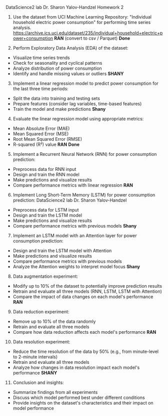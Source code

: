 DataScience2 lab
Dr. Sharon Yalov-Handzel
Homework 2
1. Use the dataset from UCI Machine Learning Repository: "Individual household electric
power consumption" for performing time series analysis.
https://archive.ics.uci.edu/dataset/235/individual+household+electric+power+consumption
**RAN** (convert to csv / Parquet) **Done**

2. Perform Exploratory Data Analysis (EDA) of the dataset:
 - Visualize time series trends
 - Check for seasonality and cyclical patterns
 - Analyze distribution of power consumption
 - Identify and handle missing values or outliers
**SHANY**

3. Implement a linear regression model to predict power consumption for the last three time
periods:
 - Split the data into training and testing sets
 - Prepare features (consider lag variables, time-based features)
 - Train the model and make predictions
**Shany**

4. Evaluate the linear regression model using appropriate metrics:
 - Mean Absolute Error (MAE)
 - Mean Squared Error (MSE)
 - Root Mean Squared Error (RMSE)
 - R-squared (R²) value
**RAN**  **Done**

5. Implement a Recurrent Neural Network (RNN) for power consumption prediction:
 - Preprocess data for RNN input
 - Design and train the RNN model
 - Make predictions and visualize results
 - Compare performance metrics with linear regression
**RAN** 

6. Implement Long Short-Term Memory (LSTM) for power consumption prediction:
DataScience2 lab
Dr. Sharon Yalov-Handzel
 - Preprocess data for LSTM input
 - Design and train the LSTM model
 - Make predictions and visualize results
 - Compare performance metrics with previous models
**Shany**

7. Implement an LSTM model with an Attention layer for power consumption prediction:
 - Design and train the LSTM model with Attention
 - Make predictions and visualize results
 - Compare performance metrics with previous models
 - Analyze the Attention weights to interpret model focus
**Shany**

8. Data augmentation experiment:
 - Modify up to 10% of the dataset to potentially improve prediction results
 - Retrain and evaluate all three models (RNN, LSTM, LSTM with Attention)
 - Compare the impact of data changes on each model's performance
**RAN**

9. Data reduction experiment:
 - Remove up to 10% of the data randomly
 - Retrain and evaluate all three models
 - Compare how data reduction affects each model's performance
**RAN**

10. Data resolution experiment:
 - Reduce the time resolution of the data by 50% (e.g., from minute-level to 2-minute
intervals)
 - Retrain and evaluate all three models
 - Analyze how changes in data resolution impact each model's performance
**SHANY** 

11. Conclusion and insights:
 - Summarize findings from all experiments
 - Discuss which model performed best under different conditions
 - Provide insights on the dataset's characteristics and their impact on model performance